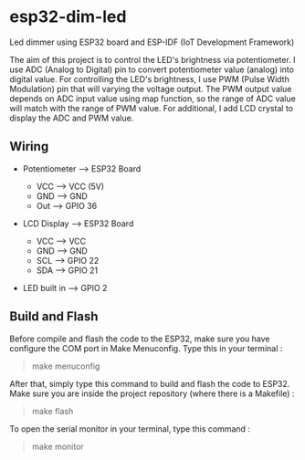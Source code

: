# esp32-dim-led
Led dimmer using ESP32 board and ESP-IDF (IoT Development Framework)

The aim of this project is to control the LED's brightness via potentiometer. I use ADC (Analog to Digital) pin to convert potentiometer value (analog) into digital value. For controlling the LED's brightness, I use PWM (Pulse Width Modulation) pin that will varying the voltage output. The PWM output value depends on ADC input value using map function, so the range of ADC value will match with the range of PWM value. For additional, I add LCD crystal to display the ADC and PWM value.

## Wiring
- Potentiometer --> ESP32 Board
    - VCC --> VCC (5V)
    - GND --> GND
    - Out --> GPIO 36

- LCD Display --> ESP32 Board
    - VCC --> VCC
    - GND --> GND
    - SCL --> GPIO 22
    - SDA --> GPIO 21

- LED built in --> GPIO 2

## Build and Flash
Before compile and flash the code to the ESP32, make sure you have configure the COM port in Make Menuconfig. Type this in your terminal :
> make menuconfig

After that, simply type this command to build and flash the code to ESP32. Make sure you are inside the project repository (where there is a Makefile) :
> make flash

To open the serial monitor in your terminal, type this command :
> make monitor